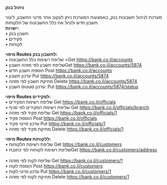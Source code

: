 
**ניהול בנק**<br>

מערכת לניהול חשבונות בנק, באמצעות המערכת ניתן לעקוב אחר פרטי החשבון, ליצור חשבון חדש ולנהל את כלל החשבונות של הלקוחות.<br>
**ישויות:**<br>
•	חשבון בנק<br>
•	פקידים<br>
•	לקוחות<br>

**מיפוי Routes  לחשבון בנק:**<br>
•	שליפת רשימת כלל החשבונות <Get https://bank.co.il/accounts  <br>
•	שליפת חשבון לפי מזהה חשבוןGet https://bank.co.il/accounts/5874 <br>
•	הוספת חשבון חדש Post https://bank.co.il/accounts<br>
•	עדכון חשבון Put https://bank.co.il/accounts/5874 <br>
•	מחיקת חשבון לפי מזהה Delete https://bank.co.il/accounts/5874 <br>
•	עדכון סטטוס חשבון: Put https://bank.co.il/accounts/5874/status<br>

**מיפוי Routes  לפקידים:**<br>
•	שליפת רשימת הפקידים Get https://bank.co.il/officials  <br>
•	שליפת רשימת הפקידים לפי סניף Get https://bank.co.il/officials/branch  <br>
•	שליפת פקיד לפי מזהה Get https://bank.co.il/officials/1 <br>
•	הוספת פקיד Post https://bank.co.il/officials <br>
•	עדכון פרטי פקיד Put https://bank.co.il/officials/1 <br>
•	מחיקת פקיד לפי מזהה Delete https://bank.co.il/officials/1 <br>

**מיפוי Routes  ללקוחות:**<br>
•	שליפת רשימת הלקוחות Get https://bank.co.il/customers <br> 
•	שליפת רשימת לקוחות לפי כתובתGet https://bank.co.il/customers/address <br>  
•	שליפת לקוח לפי מזהה Get https://bank.co.il/customers/1 <br>
•	הוספת לקוח Post https://bank.co.il/customers <br>
•	עדכון פרטי לקוח Put https://bank.co.il/customers/1 <br>
•	מחיקת לקוח לפי מזהה Delete https://bank.co.il/customers/1 <br>

